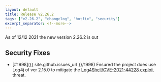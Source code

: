 ```yaml
---
layout: default
title: Release v2.26.2
tags: ["v2.26.2", "changelog", "hotfix", "security"]
excerpt_separator: <!--more-->
---
```


As of 12/12 2021 the new version 2.26.2 is out
<!--more-->


## Security Fixes

- [#1998]({{ site.github.issues_url }}/1998) Ensured the project does use Log4j of ver 2.15.0 to mitigate the [Log4Shell/CVE-2021-44228 exploit](https://en.wikipedia.org/wiki/Log4Shell) threat.
